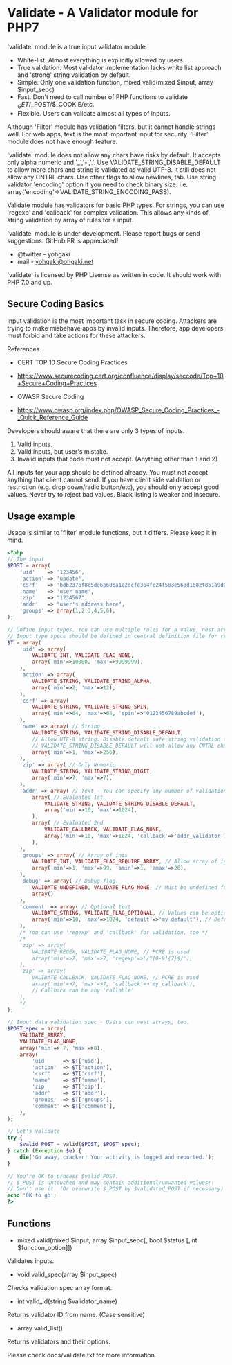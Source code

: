 # Validate - A Validator module for PHP7

'validate' module is a true input validator module.

* White-list. Almost everything is explicitly allowed by users.
* True validation. Most validator implementation lacks white list approach and 'strong' string validation by default.
* Simple. Only one validation function, mixed valid(mixed $input, array $input_sepc)
* Fast. Don't need to call number of PHP functions to validate $_GET/$_POST/$_COOKIE/etc.
* Flexible. Users can validate almost all types of inputs.

Although 'Filter' module has validation filters, but it cannot handle
strings well. For web apps, text is the most important input for
security. 'Filter' module does not have enough feature.

'validate' module does not allow any chars have risks by default.  It
accepts only alpha numeric and '_','-','.'. Use
VALIDATE_STRING_DISABLE_DEFAULT to allow more chars and string is
validated as valid UTF-8. It still does not allow any CNTRL chars.
Use other flags to allow newlines, tab. Use string validator
'encoding' option if you need to check binary size.
i.e. array('encoding'=>VALIDATE_STRING_ENCODING_PASS).

Validate module has validators for basic PHP types. For strings, you
can use 'regexp' and 'callback' for complex validation. This allows
any kinds of string validation by array of rules for a input.

'validate' module is under development. Please report bugs or send
suggestions. GitHub PR is appreciated!

* @twitter - yohgaki
* mail - yohgaki@ohgaki.net

'validate' is licensed by PHP Lisense as written in code. It should
work with PHP 7.0 and up.


## Secure Coding Basics

Input validation is the most important task in secure
coding. Attackers are trying to make misbehave apps by invalid
inputs. Therefore, app developers must forbid and take actions for
these attackers.

References
* CERT TOP 10 Secure Coding Practices
* https://www.securecoding.cert.org/confluence/display/seccode/Top+10+Secure+Coding+Practices

* OWASP Secure Coding 
* https://www.owasp.org/index.php/OWASP_Secure_Coding_Practices_-_Quick_Reference_Guide

Developers should aware that there are only 3 types of inputs.

1. Valid inputs.
2. Valid inputs, but user's mistake.
3. Invalid inputs that code must not accept. (Anything other than 1 and 2)

All inputs for your app should be defined already. You must not accept
anything that client cannot send.  If you have client side validation
or restriction (e.g. drop down/radio button/etc), you should only
accept good values. Never try to reject bad values. Black listing is
weaker and insecure.

## Usage example

Usage is similar to 'filter' module functions, but it differs. Please keep it in mind.

```php
<?php
// The input
$POST = array(
    'uid'    => '123456',
    'action' => 'update',
    'csrf'   => 'bdb237bf8c5de6b60ba1e2dcfe364fc24f583e568d1682f851a9d0f11a45c78d',
    'name'   => 'user name',
    'zip'    => "1234567",
    'addr'   => "user's address here",
    'groups' => array(1,2,3,4,5,6),
);

// Define input types. You can use multiple rules for a value, nest arrays as many as you want.
// Input type specs should be defined in central definition file for real usage
$T = array(
    'uid' => array(
        VALIDATE_INT, VALIDATE_FLAG_NONE,
        array('min'=>10000, 'max'=>9999999),
    ),
    'action' => array(
        VALIDATE_STRING, VALIDATE_STRING_ALPHA,
        array('min'=>2, 'max'=>12),
    ),
    'csrf' => array(
        VALIDATE_STRING, VALIDATE_STRING_SPIN,
        array('min'=>64, 'max'=>64, 'spin'=>'0123456789abcdef'),
    ),
    'name' => array( // String
        VALIDATE_STRING, VALIDATE_STRING_DISABLE_DEFAULT,
        // Allow UTF-8 string. Disable default safe string validation only allow alnum and ._-
        // VALIDATE_STRING_DISABLE_DEFAULT will not allow any CNTRL chars including newlines
        array('min'=>1, 'max'=>256),
    ),
    'zip' => array( // Only Numeric
        VALIDATE_STRING, VALIDATE_STRING_DIGIT,
        array('min'=>7, 'max'=>7),
    ),
    'addr' => array( // Text - You can specify any number of validation rules by array
        array( // Evaluated 1st
            VALIDATE_STRING, VALIDATE_STRING_DISABLE_DEFAULT,
            array('min'=>10, 'max'=>1024),
        ),
        array( // Evaluated 2nd
            VALIDATE_CALLBACK, VALIDATE_FLAG_NONE,
            array('min'=>10, 'max'=>1024, 'callback'=>'addr_validator'),
        ),
    ),
    'groups' => array( // Array of ints
        VALIDATE_INT, VALIDATE_FLAG_REQUIRE_ARRAY, // Allow array of ints
        array('min'=>1, 'max'=>99, 'amin'=>1, 'amax'=>20),
    ),
    'debug' => array( // Debug flag.
        VALIDATE_UNDEFINED, VALIDATE_FLAG_NONE, // Must be undefined for production. If defined, exception/error
        array()
    ),
    'comment' => array( // Optional text
        VALIDATE_STRING, VALIDATE_FLAG_OPTIONAL, // Values can be optional
        array('min'=>10, 'max'=>1024, 'default'=>'my default'), // Default can be set
    ),
    /* You can use 'regexp' and 'callback' for validation, too */
    /*
    'zip' => array(
        VALIDATE_REGEX, VALIDATE_FLAG_NONE, // PCRE is used
        array('min'=>7, 'max'=>7, 'regexp'=>'/^[0-9]{7}$/'),
    ),
    'zip' => array(
        VALIDATE_CALLBACK, VALIDATE_FLAG_NONE, // PCRE is used
        array('min'=>7, 'max'=>7, 'callback'=>'my_callback'),
        // Callback can be any 'callable'
    ),
    */
);

// Input data validation spec - Users can nest arrays, too.
$POST_spec = array(
    VALIDATE_ARRAY,
    VALIDATE_FLAG_NONE,
    array('min'=> 7, 'max'=>8),
    array(
        'uid'     => $T['uid'],
        'action'  => $T['action'],
        'csrf'    => $T['csrf'],
        'name'    => $T['name'],
        'zip'     => $T['zip'],
        'addr'    => $T['addr'],
        'groups'  => $T['groups'],
        'comment' => $T['comment'],
    ),
);

// Let's validate
try {
    $valid_POST = valid($POST, $POST_spec);
} catch (Exception $e) {
    die('Go away, cracker! Your activity is logged and reported.');
}

// You're OK to process $valid_POST.
// $_POST is untouched and may contain additional/unwanted values!!
// Don't use it. (Or overwrite $_POST by $validated_POST if necessary)
echo 'OK to go';
?>
```


## Functions

* mixed valid(mixed $input, array $input_sepc[, bool $status [,int $function_option]])

Validates inputs.

* void valid_spec(array $input_spec)

Checks validation spec array format.

* int valid_id(string $validator_name)

Returns validator ID from name. (Case sensitive)

* array valid_list()

Returns validators and their options.


Please check docs/validate.txt for more information.
